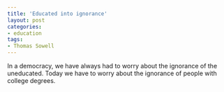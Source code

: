 ```yaml
---
title: 'Educated into ignorance'
layout: post
categories:
- education
tags:
- Thomas Sowell
---
```


In a democracy, we have always had to worry about the ignorance of the uneducated. Today we have to worry about the ignorance of people with college degrees.
